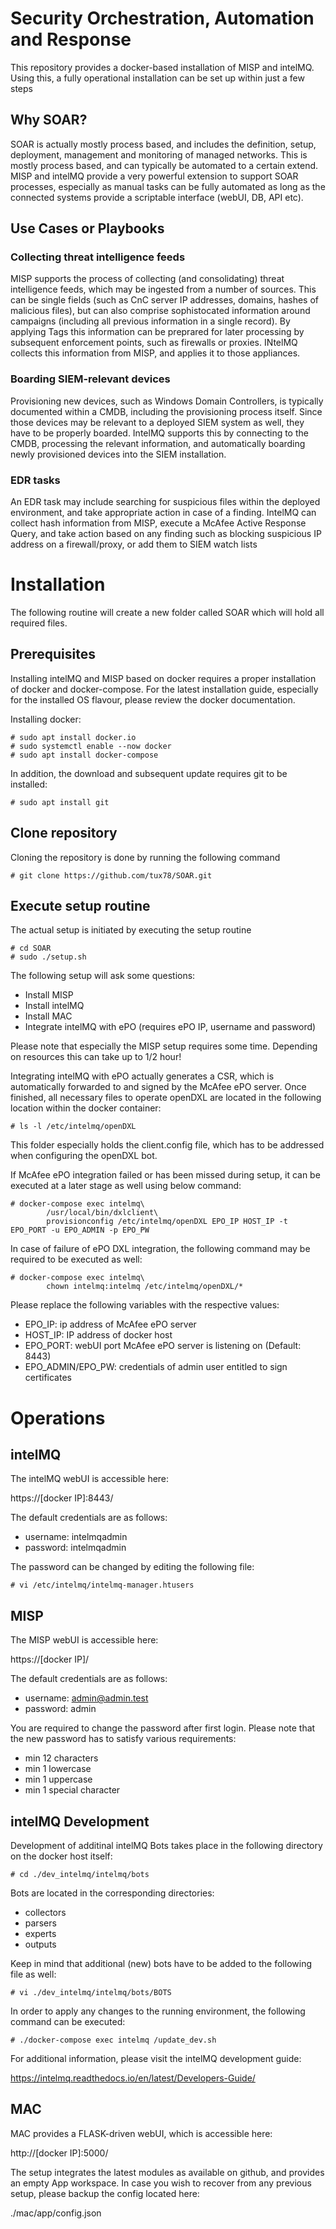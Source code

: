 # Security Orchestration, Automation and Response 
This repository provides a docker-based installation of MISP and intelMQ. Using this, a fully operational installation can be set up within just a few steps

## Why SOAR?
SOAR is actually mostly process based, and includes the definition, setup, deployment, management and monitoring of managed networks. This is mostly process based, and can typically be automated to a certain extend. MISP and intelMQ provide a very powerful extension to support SOAR processes, especially as manual tasks can be fully automated as long as the connected systems provide a scriptable interface (webUI, DB, API etc).

## Use Cases or Playbooks
### Collecting threat intelligence feeds
MISP supports the process of collecting (and consolidating) threat intelligence feeds, which may be ingested from a number of sources. This can be single fields (such as CnC server IP addresses, domains, hashes of malicious files), but can also comprise sophistocated information around campaigns (including all previous information in a single record).
By applying Tags this information can be preprared for later processing by subsequent enforcement points, such as firewalls or proxies. INtelMQ collects this information from MISP, and applies it to those appliances.

### Boarding SIEM-relevant devices
Provisioning new devices, such as Windows Domain Controllers, is typically documented within a CMDB, including the provisioning process itself. Since those devices may be relevant to a deployed SIEM system as well, they have to be properly boarded.
IntelMQ supports this by connecting to the CMDB, processing the relevant information, and automatically boarding newly provisioned devices into the SIEM installation.

### EDR tasks
An EDR task may include searching for suspicious files within the deployed environment, and take appropriate action in case of a finding.
IntelMQ can collect hash information from MISP, execute a McAfee Active Response Query, and take action based on any finding such as blocking suspicious IP address on a firewall/proxy, or add them to SIEM watch lists

# Installation

The following routine will create a new folder called SOAR which will hold all required files. 

## Prerequisites
Installing intelMQ and MISP based on docker requires a proper installation of docker and docker-compose. For the latest installation guide, especially for the installed OS flavour, please review the docker documentation.

Installing docker:
```
# sudo apt install docker.io
# sudo systemctl enable --now docker
# sudo apt install docker-compose
```

In addition, the download and subsequent update requires git to be installed:
```
# sudo apt install git
```

## Clone repository
Cloning the repository is done by running the following command
```
# git clone https://github.com/tux78/SOAR.git
```

## Execute setup routine
The actual setup is initiated by executing the setup routine
```
# cd SOAR
# sudo ./setup.sh
```

The following setup will ask some questions:
- Install MISP
- Install intelMQ
- Install MAC
- Integrate intelMQ with ePO (requires ePO IP, username and password)

Please note that especially the MISP setup requires some time. Depending on resources this can take up to 1/2 hour!

Integrating intelMQ with ePO actually generates a CSR, which is automatically forwarded to and signed by the McAfee ePO server. Once finished, all necessary files to operate openDXL are located in the following location within the docker container:
```
# ls -l /etc/intelmq/openDXL
```
This folder especially holds the client.config file, which has to be addressed when configuring the openDXL bot.

If McAfee ePO integration failed or has been missed during setup, it can be executed at a later stage as well using below command:
```
# docker-compose exec intelmq\
        /usr/local/bin/dxlclient\
        provisionconfig /etc/intelmq/openDXL EPO_IP HOST_IP -t EPO_PORT -u EPO_ADMIN -p EPO_PW
```
In case of failure of ePO DXL integration, the following command may be required to be executed as well:
```
# docker-compose exec intelmq\
        chown intelmq:intelmq /etc/intelmq/openDXL/*
```

Please replace the following variables with the respective values:
- EPO_IP: ip address of McAfee ePO server
- HOST_IP: IP address of docker host
- EPO_PORT: webUI port McAfee ePO server is listening on (Default: 8443)
- EPO_ADMIN/EPO_PW: credentials of admin user entitled to sign certificates

# Operations

## intelMQ
The intelMQ webUI is accessible here:

https://[docker IP]:8443/

The default credentials are as follows:
- username: intelmqadmin
- password: intelmqadmin

The password can be changed by editing the following file:

```
# vi /etc/intelmq/intelmq-manager.htusers
```

## MISP
The MISP webUI is accessible here:

https://[docker IP]/

The default credentials are as follows:
- username: admin@admin.test
- password: admin

You are required to change the password after first login. Please note that the new password has to satisfy various requirements:
- min 12 characters
- min 1 lowercase
- min 1 uppercase
- min 1 special character

## intelMQ Development
Development of additinal intelMQ Bots takes place in the following directory on the docker host itself:
```
# cd ./dev_intelmq/intelmq/bots
```
Bots are located in the corresponding directories:
- collectors
- parsers
- experts
- outputs

Keep in mind that additional (new) bots have to be added to the following file as well:
```
# vi ./dev_intelmq/intelmq/bots/BOTS
```
In order to apply any changes to the running environment, the following command can be executed:
```
# ./docker-compose exec intelmq /update_dev.sh
```
For additional information, please visit the intelMQ development guide:

https://intelmq.readthedocs.io/en/latest/Developers-Guide/

## MAC
MAC provides a FLASK-driven webUI, which is accessible here:

http://[docker IP]:5000/

The setup integrates the latest modules as available on github, and provides an empty App workspace.
In case you wish to recover from any previous setup, please backup the config located here:

./mac/app/config.json
